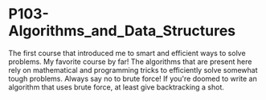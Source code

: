 # P103-Algorithms_and_Data_Structures

The first course that introduced me to smart and efficient ways to solve problems. My favorite course by far! The algorithms that are present here rely on mathematical and programming tricks to efficiently solve somewhat tough problems. Always say no to brute force! If you're doomed to write an algorithm that uses brute force, at least give backtracking a shot.
